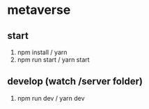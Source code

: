 # metaverse

## start
1. npm install / yarn
2. npm run start / yarn start

## develop (watch /server folder)
1. npm run dev / yarn dev
